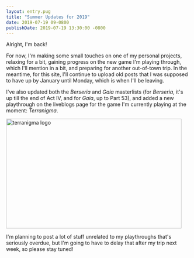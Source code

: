 ```yaml
---
layout: entry.pug
title: "Summer Updates for 2019"
date: 2019-07-19 09-0800
publishDate: 2019-07-19 13:30:00 -0800
---
```


Alright, I'm back!

For now, I'm making some small touches on one of my personal projects, relaxing for a bit, gaining progress on the new game I'm playing through, which I'll mention in a bit, and preparing for another out-of-town trip. In the meantime, for this site, I'll continue to upload old posts that I was supposed to have up by January until Monday, which is when I'll be leaving.

I've also updated both the *Berseria* and *Gaia* masterlists (for *Berseria*, it's up till the end of Act IV, and for *Gaia*, up to Part 53), and added a new playthrough on the liveblogs page for the game I'm currently playing at the moment: *Terranigma*.

<img src="https://steemitimages.com/DQmS5tbnDBUX8metTT43uXPoczr1879Cu5J6yWiahEHdZaQ/terranigma-snes-cover.jpg" alt="terranigma logo" width="480" height="300"></img>

I'm planning to post a lot of stuff unrelated to my playthroughs that's seriously overdue, but I'm going to have to delay that after my trip next week, so please stay tuned!